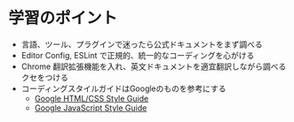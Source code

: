 # 学習のポイント

- 言語、ツール、プラグインで迷ったら公式ドキュメントをまず調べる
- Editor Config, ESLint で正規的、統一的なコーディングを心がける
- Chrome 翻訳拡張機能を入れ、英文ドキュメントを適宜翻訳しながら調べるクセをつける
- コーディングスタイルガイドはGoogleのものを参考にする
    - [Google HTML/CSS Style Guide](http://buchineko.website/google_styleguide_html/)
    - [Google JavaScript Style Guide](http://cou929.nu/data/google_javascript_style_guide/)